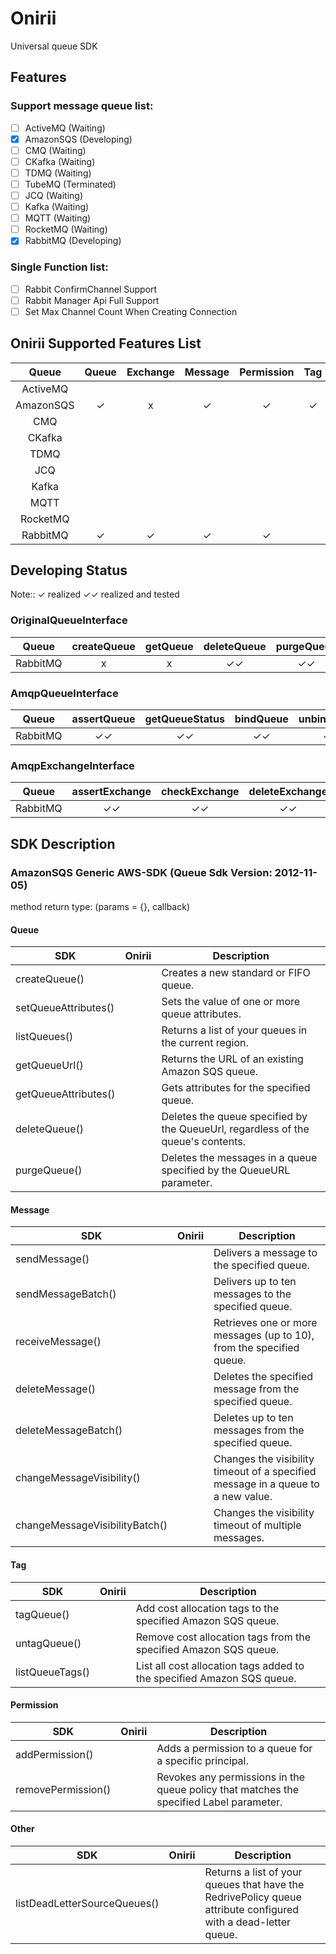 # Onirii

Universal queue SDK

## Features

### Support message queue list:

- [ ] ActiveMQ (Waiting)
- [x] AmazonSQS (Developing)
- [ ] CMQ (Waiting)
- [ ] CKafka (Waiting)
- [ ] TDMQ (Waiting)
- [ ] TubeMQ (Terminated) 
- [ ] JCQ (Waiting)
- [ ] Kafka (Waiting)
- [ ] MQTT (Waiting)
- [ ] RocketMQ (Waiting)
- [x] RabbitMQ (Developing)

### Single Function list:

- [ ] Rabbit ConfirmChannel Support
- [ ] Rabbit Manager Api Full Support
- [ ] Set Max Channel Count When Creating Connection

## Onirii Supported Features List

| Queue | Queue | Exchange | Message | Permission | Tag | Other | SDK | Api | Remark |
| :----: | :----: | :----: | :----: | :----: | :----: | :----: | :----: | :----: | :----: |
| ActiveMQ |  |  |  |  |  |  |  |  |  |
| AmazonSQS | ✓ | x | ✓ | ✓ | ✓ | ✓ | ✓ |  |  |
| CMQ |  |  |  |  |  |  |  |  |  |
| CKafka |  |  |  |  |  |  |  |  |  |
| TDMQ |  |  |  |  |  |  |  |  |  |
| JCQ |  |  |  |  |  |  |  |  |  |
| Kafka |  |  |  |  |  |  |  |  |  |
| MQTT |  |  |  |  |  |  |  |  |  |
| RocketMQ |  |  |  |  |  |  |  |  |  |
| RabbitMQ | ✓ | ✓ | ✓ | ✓ |  |  |  |  |  |

## Developing Status

Note:: ✓ realized ✓✓ realized and tested

### OriginalQueueInterface

| Queue | createQueue | getQueue | deleteQueue | purgeQueue |
| :----: | :-----: | :----: | :----: | :----: |
| RabbitMQ | x | x | ✓✓ | ✓✓ | 

### AmqpQueueInterface

| Queue | assertQueue | getQueueStatus | bindQueue | unbindQueue |
| :----: | :-----: | :----: | :----: | :----: |
| RabbitMQ | ✓✓ | ✓✓ | ✓✓ | ✓✓ |

### AmqpExchangeInterface

| Queue | assertExchange | checkExchange | deleteExchange | bindExchange | unbindExchange |  
| :----: | :-----: | :----: | :----: | :----: |  :----: |
| RabbitMQ | ✓✓ | ✓✓ | ✓✓ | ✓✓ | ✓✓ |

## SDK Description

### AmazonSQS Generic AWS-SDK (Queue Sdk Version: 2012-11-05)

method return type: (params = {}, callback)

#### Queue

| SDK | Onirii | Description |
| ---- | ---- | ---- |
| createQueue() | |Creates a new standard or FIFO queue. |
| setQueueAttributes() | | Sets the value of one or more queue attributes. |
| listQueues() | | Returns a list of your queues in the current region. |
| getQueueUrl() | | Returns the URL of an existing Amazon SQS queue. |
| getQueueAttributes() | | Gets attributes for the specified queue. |
| deleteQueue() | | Deletes the queue specified by the QueueUrl, regardless of the queue's contents. |
| purgeQueue() | | Deletes the messages in a queue specified by the QueueURL parameter. |

#### Message

| SDK | Onirii | Description |
| ---- | ---- | ---- |
| sendMessage() | | Delivers a message to the specified queue. |
| sendMessageBatch() | | Delivers up to ten messages to the specified queue. |
| receiveMessage() | | Retrieves one or more messages (up to 10), from the specified queue. |
| deleteMessage() | | Deletes the specified message from the specified queue. |
| deleteMessageBatch() | | Deletes up to ten messages from the specified queue. |
| changeMessageVisibility() | | Changes the visibility timeout of a specified message in a queue to a new value. |
| changeMessageVisibilityBatch() | |Changes the visibility timeout of multiple messages. |

#### Tag

| SDK | Onirii | Description |
| ---- | ---- | ---- |
| tagQueue() | | Add cost allocation tags to the specified Amazon SQS queue. |
| untagQueue() | | Remove cost allocation tags from the specified Amazon SQS queue. |
| listQueueTags() | | List all cost allocation tags added to the specified Amazon SQS queue. |

#### Permission

| SDK | Onirii | Description |
| ---- | ---- | ---- |
| addPermission() | | Adds a permission to a queue for a specific principal. | 
| removePermission() | | Revokes any permissions in the queue policy that matches the specified Label parameter. |

#### Other

| SDK | Onirii | Description |
| ---- | ---- | ---- |
| listDeadLetterSourceQueues() | | Returns a list of your queues that have the RedrivePolicy queue attribute configured with a dead-letter queue. |
